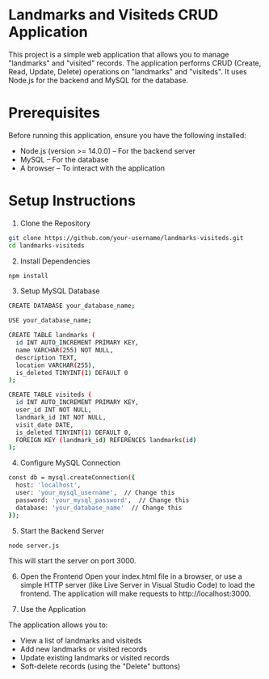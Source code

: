 # Landmarks and Visiteds CRUD Application

This project is a simple web application that allows you to manage "landmarks" and "visited" records. The application performs CRUD (Create, Read, Update, Delete) operations on "landmarks" and "visiteds". It uses Node.js for the backend and MySQL for the database.

# Prerequisites

Before running this application, ensure you have the following installed:

- Node.js (version >= 14.0.0) – For the backend server
- MySQL – For the database
- A browser – To interact with the application

# Setup Instructions

1. Clone the Repository
```bash
git clone https://github.com/your-username/landmarks-visiteds.git
cd landmarks-visiteds
```


2. Install Dependencies
```bash
npm install
```


3. Setup MySQL Database
```bash
CREATE DATABASE your_database_name;

USE your_database_name;

CREATE TABLE landmarks (
  id INT AUTO_INCREMENT PRIMARY KEY,
  name VARCHAR(255) NOT NULL,
  description TEXT,
  location VARCHAR(255),
  is_deleted TINYINT(1) DEFAULT 0
);

CREATE TABLE visiteds (
  id INT AUTO_INCREMENT PRIMARY KEY,
  user_id INT NOT NULL,
  landmark_id INT NOT NULL,
  visit_date DATE,
  is_deleted TINYINT(1) DEFAULT 0,
  FOREIGN KEY (landmark_id) REFERENCES landmarks(id)
);

```


4. Configure MySQL Connection
```bash
const db = mysql.createConnection({
  host: 'localhost',
  user: 'your_mysql_username',  // Change this
  password: 'your_mysql_password',  // Change this
  database: 'your_database_name'  // Change this
});
```

   
5. Start the Backend Server
```bash
node server.js
```
This will start the server on port 3000.


6. Open the Frontend
Open your index.html file in a browser, or use a simple HTTP server (like Live Server in Visual Studio Code) to load the frontend. The application will make requests to http://localhost:3000.


7. Use the Application

The application allows you to:
  - View a list of landmarks and visiteds
  - Add new landmarks or visited records
  - Update existing landmarks or visited records
  - Soft-delete records (using the "Delete" buttons)
    
